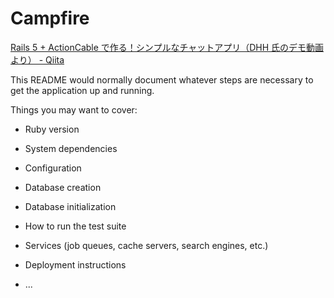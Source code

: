 Campfire
========

[Rails 5 + ActionCable で作る！シンプルなチャットアプリ（DHH 氏のデモ動画より） - Qiita](https://qiita.com/jnchito/items/aec75fab42804287d71b)

This README would normally document whatever steps are necessary to get the
application up and running.

Things you may want to cover:

* Ruby version

* System dependencies

* Configuration

* Database creation

* Database initialization

* How to run the test suite

* Services (job queues, cache servers, search engines, etc.)

* Deployment instructions

* ...
